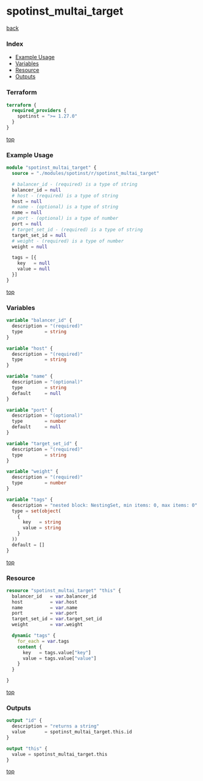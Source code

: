 # spotinst_multai_target

[back](../spotinst.md)

### Index

- [Example Usage](#example-usage)
- [Variables](#variables)
- [Resource](#resource)
- [Outputs](#outputs)

### Terraform

```terraform
terraform {
  required_providers {
    spotinst = ">= 1.27.0"
  }
}
```

[top](#index)

### Example Usage

```terraform
module "spotinst_multai_target" {
  source = "./modules/spotinst/r/spotinst_multai_target"

  # balancer_id - (required) is a type of string
  balancer_id = null
  # host - (required) is a type of string
  host = null
  # name - (optional) is a type of string
  name = null
  # port - (optional) is a type of number
  port = null
  # target_set_id - (required) is a type of string
  target_set_id = null
  # weight - (required) is a type of number
  weight = null

  tags = [{
    key   = null
    value = null
  }]
}
```

[top](#index)

### Variables

```terraform
variable "balancer_id" {
  description = "(required)"
  type        = string
}

variable "host" {
  description = "(required)"
  type        = string
}

variable "name" {
  description = "(optional)"
  type        = string
  default     = null
}

variable "port" {
  description = "(optional)"
  type        = number
  default     = null
}

variable "target_set_id" {
  description = "(required)"
  type        = string
}

variable "weight" {
  description = "(required)"
  type        = number
}

variable "tags" {
  description = "nested block: NestingSet, min items: 0, max items: 0"
  type = set(object(
    {
      key   = string
      value = string
    }
  ))
  default = []
}
```

[top](#index)

### Resource

```terraform
resource "spotinst_multai_target" "this" {
  balancer_id   = var.balancer_id
  host          = var.host
  name          = var.name
  port          = var.port
  target_set_id = var.target_set_id
  weight        = var.weight

  dynamic "tags" {
    for_each = var.tags
    content {
      key   = tags.value["key"]
      value = tags.value["value"]
    }
  }

}
```

[top](#index)

### Outputs

```terraform
output "id" {
  description = "returns a string"
  value       = spotinst_multai_target.this.id
}

output "this" {
  value = spotinst_multai_target.this
}
```

[top](#index)